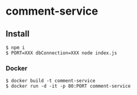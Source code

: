 # comment-service

## Install

```
$ npm i
$ PORT=XXX dbConnection=XXX node index.js
```

### Docker

```
$ docker build -t comment-service
$ docker run -d -it -p 80:PORT comment-service
```
